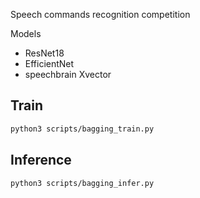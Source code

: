 Speech commands recognition competition


Models 
- ResNet18
- EfficientNet
- speechbrain Xvector


## Train
```bash
python3 scripts/bagging_train.py
```

## Inference
```bash
python3 scripts/bagging_infer.py
```
